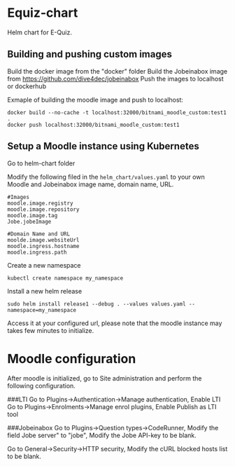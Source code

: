 # Equiz-chart
Helm chart for E-Quiz.

## Building and pushing custom images

Build the docker image from the "docker" folder
Build the Jobeinabox image from https://github.com/dive4dec/jobeinabox
Push the images to localhost or dockerhub

Exmaple of building the moodle image and push to localhost:
```
docker build --no-cache -t localhost:32000/bitnami_moodle_custom:test1 .
docker push localhost:32000/bitnami_moodle_custom:test1
```

## Setup a Moodle instance using Kubernetes

Go to helm-chart folder

Modify the following filed in the `helm_chart/values.yaml` to your own Moodle and Jobeinabox image name, domain name, URL.
```
#Images
moodle.image.registry
moodle.image.repository
moodle.image.tag
Jobe.jobeImage

#Domain Name and URL
moolde.image.websiteUrl
moodle.ingress.hostname
moodle.ingress.path
```

Create a new namespace
```
kubectl create namespace my_namespace
```
Install a new helm release
```
sudo helm install release1 --debug . --values values.yaml --namespace=my_namespace
```
Access it at your configured url, please note that the moodle instance may takes few minutes to initialize.

# Moodle configuration

After moodle is initialized, go to Site administration and perform the following configuration.

###LTI
Go to Plugins->Authentication->Manage authentication, Enable LTI
Go to Plugins->Enrolments->Manage enrol plugins, Enable Publish as LTI tool


###Jobeinabox
Go to Plugins->Question types->CodeRunner,
Modify the field Jobe server" to "jobe",
Modify the Jobe API-key to be blank.

Go to General->Security->HTTP security,
Modify the cURL blocked hosts list to be blank.

















